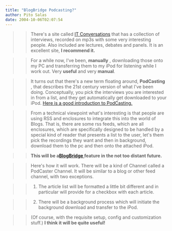 ```yaml
---
title: "BlogBridge Podcasting?"
author: Pito Salas
date: 2004-10-06T02:07:54
---
```



>>

>> There's a site called [IT Conversations](<http://www.itconversations.com/>)
that has a collection of interviews, recorded on mp3s with some very
interesting people. Also included are lectures, debates and panels. It is an
excellent site, **I recommend it.**

>>

>> For a while now, I've been, **manually** , downloading those onto my PC and
transferring them to my iPod for listening while I work out. Very **useful**
and very **manual**.

>>

>> It turns out that there's a new term floating around, **PodCasting** , that
describes the 21st century version of what I've been doing. Conceptually, you
pick the interviews you are interested in from a list, and they get
automatically get downloaded to your iPod. [Here is a good introduction to
PodCasting.](<http://www.engadget.com/entry/5843952395227141/>)

>>

>> From a technical viewpoint what's interesting is that people are using RSS
and enclosures to integrate this into the world of Blogs. That is, there are
some rss feeds, which are all enclosures, which are specifically designed to
be handled by a special kind of reader that presents a list to the user, let's
them pick the recordings they want and then in background, download them to
the pc and then onto the attached iPod.

>>

>> **This will be a[BlogBridge ](<http://www.blogbridge.com>)feature in the
not too distant future.**

>>

>> Here's how it will work. There will be a kind of Channel called a PodCaster
Channel. It will be similar to a blog or other feed channel, with two
exceptions.

>>

>>   1. The article list will be formatted a little bit different and in
particular will provide for a checkbox with each article.

>>   2. There will be a background process which will initiate the background
download and transfer to the iPod.

>>

>>

>> (Of course, with the requisite setup, config and customization stuff.) **I
think it will be quite useful!**



